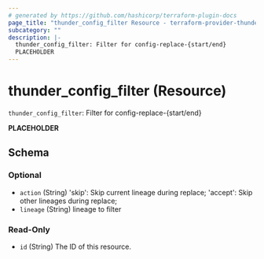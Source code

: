 ```yaml
---
# generated by https://github.com/hashicorp/terraform-plugin-docs
page_title: "thunder_config_filter Resource - terraform-provider-thunder"
subcategory: ""
description: |-
  thunder_config_filter: Filter for config-replace-{start/end}
  PLACEHOLDER
---
```


# thunder_config_filter (Resource)

`thunder_config_filter`: Filter for config-replace-{start/end}

__PLACEHOLDER__



<!-- schema generated by tfplugindocs -->
## Schema

### Optional

- `action` (String) 'skip': Skip current lineage during replace; 'accept': Skip other lineages during replace;
- `lineage` (String) lineage to filter

### Read-Only

- `id` (String) The ID of this resource.


